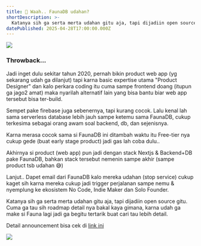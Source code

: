 ```yaml
---
title: 🤔 Waah.. FaunaDB udahan?
shortDescription: >-
  Katanya sih ga serta merta udahan gitu aja, tapi dijadiin open source gitu. Cuma ga tau sih roadmap detail nya bakal kaya gimana, karna udah ga make si Fauna lagi jadi ga begitu tertarik buat cari tau lebih detail.
datePublished: 2025-04-28T17:00:00.000Z
---
```


![](/post/faunadb-udahan.jpg)

### Throwback...

Jadi inget dulu sekitar tahun 2020, pernah bikin product web app (yg sekarang udah ga dilanjut) tapi karna basic expertise utama "Product Designer" dan kalo perkara coding itu cuma sampe frontend doang (itupun ga jago2 amat) maka nyarilah alternatif lain yang bisa bantu biar web app tersebut bisa ter-build.

Sempet pake firebase juga sebenernya, tapi kurang cocok. 
Lalu kenal lah sama serverless database lebih jauh sampe ketemu sama FaunaDB, cukup terkesima sebagai orang awam soal backend, db, dan sejenisnya.

Karna merasa cocok sama si FaunaDB ini ditambah waktu itu Free-tier nya cukup gede (buat early stage product) jadi gas lah coba dulu..

Akhirnya si product (web app) pun jadi dengan stack Nextjs & Backend+DB pake FaunaDB, bahkan stack tersebut nemenin sampe akhir (sampe product tsb udahan 😅)

Lanjut..
Dapet email dari FaunaDB kalo mereka udahan (stop service) cukup kaget sih karna mereka cukup jadi trigger perjalanan sampe nemu & nyemplung ke ekosistem No Code, Indie Maker dan Solo Founder.

Katanya sih ga serta merta udahan gitu aja, tapi dijadiin open source gitu.
Cuma ga tau sih roadmap detail nya bakal kaya gimana, karna udah ga make si Fauna lagi jadi ga begitu tertarik buat cari tau lebih detail.

Detail announcement bisa cek di [link ini](https://lnkd.in/dr7-XQuY)

![](/post/footer-post.png)
